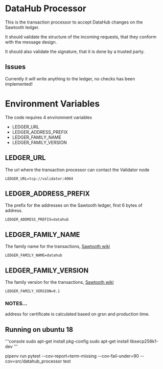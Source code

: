 # DataHub Processor

This is the transaction processor to accept DataHub changes on the Sawtooth ledger.

It should validate the structure of the incoming requests, that they conform with the message design.

It should also validate the signature, that it is done by a trusted party.

## Issues
Currently it will write anything to the ledger, no checks has been implemented!

# Environment Variables
The code requires 4 environment variables
- LEDGER_URL
- LEDGER_ADDRESS_PREFIX
- LEDGER_FAMILY_NAME
- LEDGER_FAMILY_VERSION

## LEDGER_URL
The url where the transaction processor can contact the Validator node
```
LEDGER_URL=tcp://validator:4004
```

## LEDGER_ADDRESS_PREFIX
The prefix for the addresses on the Sawtooth ledger, first 6 bytes of address.
```
LEDGER_ADDRESS_PREFIX=datahub
```

## LEDGER_FAMILY_NAME
The family name for the transactions, <a href='https://sawtooth.hyperledger.org/docs/core/releases/latest/transaction_family_specifications.html'>Sawtooth wiki</a>
```
LEDGER_FAMILY_NAME=datahub
```

## LEDGER_FAMILY_VERSION
The family version for the transactions, <a href='https://sawtooth.hyperledger.org/docs/core/releases/latest/transaction_family_specifications.html'>Sawtooth wiki</a>
```
LEDGER_FAMILY_VERSION=0.1
```



### NOTES...

address for certificate is calculated based on grsn and production time.



## Running on ubuntu 18
'''console
sudo apt-get install pkg-config
sudo apt-get install libsecp256k1-dev
'''




pipenv run pytest --cov-report=term-missing --cov-fail-under=90 --cov=src/datahub_processor test